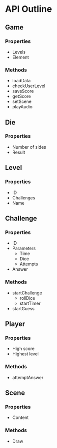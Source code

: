 # API Outline

## Game

### Properties

* Levels
* Element

### Methods

* loadData
* checkUserLevel
* saveScore
* getScore
* setScene
* playAudio

## Die

### Properties

* Number of sides
* Result

## Level

### Properties

* ID
* Challenges
* Name

## Challenge

### Properties

* ID
* Parameters
  * Time
  * Dice
  * Attempts
* Answer

### Methods

* startChallenge
  * rollDice
  * startTimer
* startGuess

## Player

### Properties

* High score
* Highest level

### Methods

* attemptAnswer

## Scene

### Properties

* Content

### Methods

* Draw

